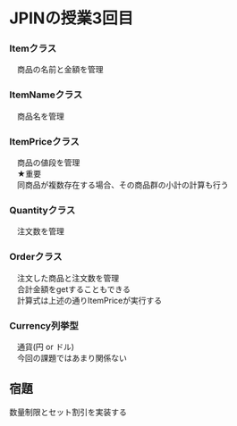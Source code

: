  #  JPINの授業3回目
 ### Itemクラス
　商品の名前と金額を管理

 ### ItemNameクラス
　商品名を管理

 ### ItemPriceクラス
　商品の値段を管理<br>
　★重要<br>
　同商品が複数存在する場合、その商品群の小計の計算も行う

 ### Quantityクラス
　注文数を管理
 ### Orderクラス
　注文した商品と注文数を管理<br>
　合計金額をgetすることもできる<br>
　計算式は上述の通りItemPriceが実行する<br>

 ### Currency列挙型
　通貨(円 or ドル)<br>
　今回の課題ではあまり関係ない

## 宿題
数量制限とセット割引を実装する<br>